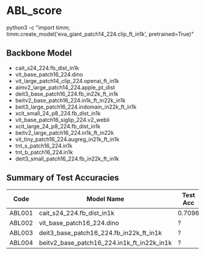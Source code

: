 # ABL_score

python3 -c "import timm; timm.create_model('eva_giant_patch14_224.clip_ft_in1k', pretrained=True)"

## Backbone Model

- cait_s24_224.fb_dist_in1k
- vit_base_patch16_224.dino
- vit_large_patch14_clip_224.openai_ft_in1k
- aimv2_large_patch14_224.apple_pt_dist
- deit3_base_patch16_224.fb_in22k_ft_in1k
- beitv2_base_patch16_224.in1k_ft_in22k_in1k
- beit3_large_patch16_224.indomain_in22k_ft_in1k
- xcit_small_24_p8_224.fb_dist_in1k
- vit_base_patch16_siglip_224.v2_webli
- xcit_large_24_p8_224.fb_dist_in1k
- beitv2_large_patch16_224.in1k_ft_in22k
- vit_tiny_patch16_224.augreg_in21k_ft_in1k
- tnt_s_patch16_224.in1k
- tnt_b_patch16_224.in1k
- deit3_small_patch16_224.fb_in22k_ft_in1k

## Summary of Test Accuracies

| Code | Model Name | Test Acc |
|------|------------|----------|
| ABL001 | cait_s24_224.fb_dist_in1k | 0.7096 |
| ABL002 | vit_base_patch16_224.dino | ? |
| ABL003 | deit3_base_patch16_224.fb_in22k_ft_in1k | ? |
| ABL004 | beitv2_base_patch16_224.in1k_ft_in22k_in1k | ? |
